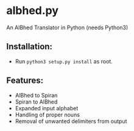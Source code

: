 albhed.py
=========
An AlBhed Translator in Python (needs Python3)

Installation:
-------------
* Run `python3 setup.py install` as root.

Features:
---------
* AlBhed to Spiran
* Spiran to AlBhed
* Expanded input alphabet
* Handling of proper nouns
* Removal of unwanted delimiters from output

